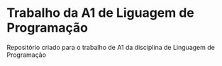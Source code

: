 # Trabalho da A1 de Liguagem de Programação
Repositório criado para o trabalho de A1 da disciplina de Linguagem de Programação
